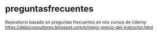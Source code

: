 # preguntasfrecuentes
Repositorio basado en preguntas frecuentes en mis cursos de Udemy https://debsconsultores.blogspot.com/p/mejor-precio-del-instructor.html
